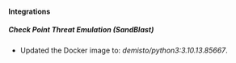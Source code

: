 
#### Integrations

##### Check Point Threat Emulation (SandBlast)

- Updated the Docker image to: *demisto/python3:3.10.13.85667*.
